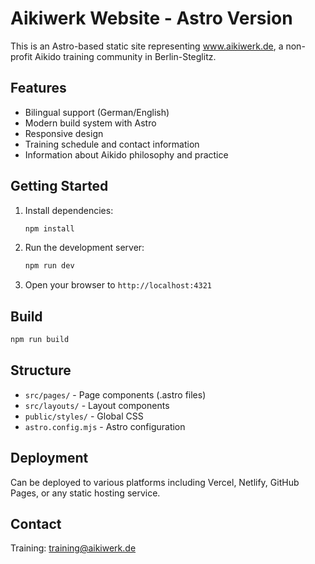 # Aikiwerk Website - Astro Version

This is an Astro-based static site representing www.aikiwerk.de, a non-profit Aikido training community in Berlin-Steglitz.

## Features

- Bilingual support (German/English)
- Modern build system with Astro
- Responsive design
- Training schedule and contact information
- Information about Aikido philosophy and practice

## Getting Started

1. Install dependencies:
   ```bash
   npm install
   ```

2. Run the development server:
   ```bash
   npm run dev
   ```

3. Open your browser to `http://localhost:4321`

## Build

```bash
npm run build
```

## Structure

- `src/pages/` - Page components (.astro files)
- `src/layouts/` - Layout components
- `public/styles/` - Global CSS
- `astro.config.mjs` - Astro configuration

## Deployment

Can be deployed to various platforms including Vercel, Netlify, GitHub Pages, or any static hosting service.

## Contact

Training: training@aikiwerk.de
